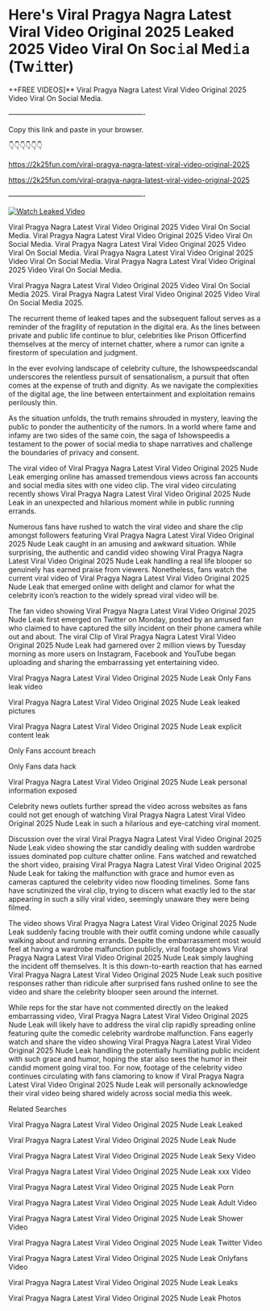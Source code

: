 # Here's Viral Pragya Nagra Latest Viral Video Original 2025 Leaked 2025 Video Viral On Soc𝚒al Med𝚒a (Tw𝚒tter)

++FREE VIDEOS]** Viral Pragya Nagra Latest Viral Video Original 2025 Video Viral On Social Media.

———————————————————-

Copy this link and paste in your browser.

👇👇👇👇👇👇

https://2k25fun.com/viral-pragya-nagra-latest-viral-video-original-2025

https://2k25fun.com/viral-pragya-nagra-latest-viral-video-original-2025

———————————————————-

[![Watch Leaked Video](https://miro.medium.com/v2/resize:fit:828/format:webp/1*cilzJN44JGOrTw9NJCrNHA.gif "Watch Leaked Video")](https://2k25fun.com/viral-pragya-nagra-latest-viral-video-original-2025)

Viral Pragya Nagra Latest Viral Video Original 2025 Video Viral On Social Media. Viral Pragya Nagra Latest Viral Video Original 2025 Video Viral On Social Media. Viral Pragya Nagra Latest Viral Video Original 2025 Video Viral On Social Media. Viral Pragya Nagra Latest Viral Video Original 2025 Video Viral On Social Media. Viral Pragya Nagra Latest Viral Video Original 2025 Video Viral On Social Media.

Viral Pragya Nagra Latest Viral Video Original 2025 Video Viral On Social Media 2025. Viral Pragya Nagra Latest Viral Video Original 2025 Video Viral On Social Media 2025.

The recurrent theme of leaked tapes and the subsequent fallout serves as a reminder of the fragility of reputation in the digital era. As the lines between private and public life continue to blur, celebrities like Prison Officerfind themselves at the mercy of internet chatter, where a rumor can ignite a firestorm of speculation and judgment.

In the ever evolving landscape of celebrity culture, the Ishowspeedscandal underscores the relentless pursuit of sensationalism, a pursuit that often comes at the expense of truth and dignity. As we navigate the complexities of the digital age, the line between entertainment and exploitation remains perilously thin.

As the situation unfolds, the truth remains shrouded in mystery, leaving the public to ponder the authenticity of the rumors. In a world where fame and infamy are two sides of the same coin, the saga of Ishowspeedis a testament to the power of social media to shape narratives and challenge the boundaries of privacy and consent.

The viral video of Viral Pragya Nagra Latest Viral Video Original 2025 Nude Leak emerging online has amassed tremendous views across fan accounts and social media sites with one video clip. The viral video circulating recently shows Viral Pragya Nagra Latest Viral Video Original 2025 Nude Leak in an unexpected and hilarious moment while in public running errands.

Numerous fans have rushed to watch the viral video and share the clip amongst followers featuring Viral Pragya Nagra Latest Viral Video Original 2025 Nude Leak caught in an amusing and awkward situation. While surprising, the authentic and candid video showing Viral Pragya Nagra Latest Viral Video Original 2025 Nude Leak handling a real life blooper so genuinely has earned praise from viewers. Nonetheless, fans watch the current viral video of Viral Pragya Nagra Latest Viral Video Original 2025 Nude Leak that emerged online with delight and clamor for what the celebrity icon’s reaction to the widely spread viral video will be.

The fan video showing Viral Pragya Nagra Latest Viral Video Original 2025 Nude Leak first emerged on Twitter on Monday, posted by an amused fan who claimed to have captured the silly incident on their phone camera while out and about. The viral Clip of Viral Pragya Nagra Latest Viral Video Original 2025 Nude Leak had garnered over 2 million views by Tuesday morning as more users on Instagram, Facebook and YouTube began uploading and sharing the embarrassing yet entertaining video.

Viral Pragya Nagra Latest Viral Video Original 2025 Nude Leak Only Fans leak video

Viral Pragya Nagra Latest Viral Video Original 2025 Nude Leak leaked pictures

Viral Pragya Nagra Latest Viral Video Original 2025 Nude Leak explicit content leak

Only Fans account breach

Only Fans data hack

Viral Pragya Nagra Latest Viral Video Original 2025 Nude Leak personal information exposed

Celebrity news outlets further spread the video across websites as fans could not get enough of watching Viral Pragya Nagra Latest Viral Video Original 2025 Nude Leak in such a hilarious and eye-catching viral moment.

Discussion over the viral Viral Pragya Nagra Latest Viral Video Original 2025 Nude Leak video showing the star candidly dealing with sudden wardrobe issues dominated pop culture chatter online. Fans watched and rewatched the short video, praising Viral Pragya Nagra Latest Viral Video Original 2025 Nude Leak for taking the malfunction with grace and humor even as cameras captured the celebrity video now flooding timelines. Some fans have scrutinized the viral clip, trying to discern what exactly led to the star appearing in such a silly viral video, seemingly unaware they were being filmed.

The video shows Viral Pragya Nagra Latest Viral Video Original 2025 Nude Leak suddenly facing trouble with their outfit coming undone while casually walking about and running errands. Despite the embarrassment most would feel at having a wardrobe malfunction publicly, viral footage shows Viral Pragya Nagra Latest Viral Video Original 2025 Nude Leak simply laughing the incident off themselves. It is this down-to-earth reaction that has earned Viral Pragya Nagra Latest Viral Video Original 2025 Nude Leak such positive responses rather than ridicule after surprised fans rushed online to see the video and share the celebrity blooper seen around the internet.

While reps for the star have not commented directly on the leaked embarrassing video, Viral Pragya Nagra Latest Viral Video Original 2025 Nude Leak will likely have to address the viral clip rapidly spreading online featuring quite the comedic celebrity wardrobe malfunction. Fans eagerly watch and share the video showing Viral Pragya Nagra Latest Viral Video Original 2025 Nude Leak handling the potentially humiliating public incident with such grace and humor, hoping the star also sees the humor in their candid moment going viral too. For now, footage of the celebrity video continues circulating with fans clamoring to know if Viral Pragya Nagra Latest Viral Video Original 2025 Nude Leak will personally acknowledge their viral video being shared widely across social media this week.

Related Searches

Viral Pragya Nagra Latest Viral Video Original 2025 Nude Leak Leaked

Viral Pragya Nagra Latest Viral Video Original 2025 Nude Leak Nude

Viral Pragya Nagra Latest Viral Video Original 2025 Nude Leak Sexy Video

Viral Pragya Nagra Latest Viral Video Original 2025 Nude Leak xxx Video

Viral Pragya Nagra Latest Viral Video Original 2025 Nude Leak Porn

Viral Pragya Nagra Latest Viral Video Original 2025 Nude Leak Adult Video

Viral Pragya Nagra Latest Viral Video Original 2025 Nude Leak Shower Video

Viral Pragya Nagra Latest Viral Video Original 2025 Nude Leak Twitter Video

Viral Pragya Nagra Latest Viral Video Original 2025 Nude Leak Onlyfans Video

Viral Pragya Nagra Latest Viral Video Original 2025 Nude Leak Leaks

Viral Pragya Nagra Latest Viral Video Original 2025 Nude Leak Photos